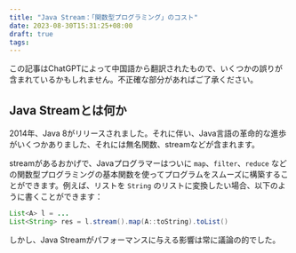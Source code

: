 ```yaml
---
title: "Java Stream：「関数型プログラミング」のコスト"
date: 2023-08-30T15:31:25+08:00
draft: true
tags:
---
```


<div class="admonition" data-admonition-type="warning">
この記事はChatGPTによって中国語から翻訳されたもので、いくつかの誤りが含まれているかもしれません。不正確な部分があればご了承ください。
</div>

## Java Streamとは何か

2014年、Java 8がリリースされました。それに伴い、Java言語の革命的な進歩がいくつかありました、それには無名関数、streamなどが含まれます。

streamがあるおかげで、Javaプログラマーはついに `map`、`filter`、`reduce` などの関数型プログラミングの基本関数を使ってプログラムをスムーズに構築することができます。例えば、リストを `String` のリストに変換したい場合、以下のように書くことができます：

```Java
List<A> l = ...
List<String> res = l.stream().map(A::toString).toList()
```

しかし、Java Streamがパフォーマンスに与える影響は常に議論の的でした。
